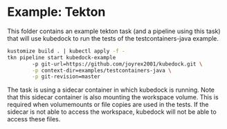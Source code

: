# Example: Tekton

This folder contains an example tekton task (and a pipeline using this task) that will use kubedock to run the tests of the testcontainers-java example.

```bash
kustomize build . | kubectl apply -f -
tkn pipeline start kubedock-example
        -p git-url=https://github.com/joyrex2001/kubedock.git \
        -p context-dir=examples/testcontainers-java \
        -p git-revision=master
```

The task is using a sidecar container in which kubedock is running. Note that this sidecar container is also mounting the workspace volume. This is required when volumemounts or file copies are used in the tests. If the sidecar is not able to access the workspace, kubedock will not be able to access these files.